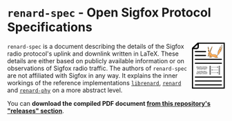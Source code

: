 # `renard-spec` - Open Sigfox Protocol Specifications
<img src="logo.svg" align="right" width="15%"/>

`renard-spec` is a document describing the details of the Sigfox radio protocol's uplink and downlink written in LaTeX.
These details are either based on publicly available information or on observations of Sigfox radio traffic.
The authors of `renard-spec` are not affiliated with Sigfox in any way.
It explains the inner workings of the reference implementations [`librenard`](https://github.com/Jeija/librenard), [`renard`](https://github.com/Jeija/renard) and [`renard-phy`](https://github.com/Jeija/renard-phy) on a more abstract level.

You can **download the compiled PDF document [from this repository's "releases" section](https://github.com/Jeija/renard-spec/releases)**.

